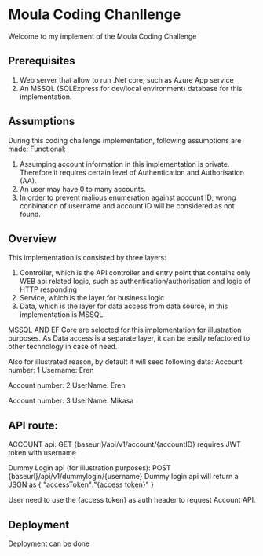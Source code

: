 # Moula Coding Chanllenge
Welcome to my implement of the Moula Coding Challenge

## Prerequisites
1. Web server that allow to run .Net core, such as Azure App service
2. An MSSQL (SQLExpress for dev/local environment) database for this implementation.


## Assumptions
During this coding challenge implementation, following assumptions are made:
Functional:
1. Assumping account information in this implementation is private. Therefore it requires certain level of Authentication and Authorisation (AA).
2. An user may have 0 to many accounts.
3. In order to prevent malious enumeration against account ID, wrong conbination of username and account ID will be considered as not found.


## Overview
This implementation is consisted by three layers:
1. Controller, which is the API controller and entry point that contains only WEB api related logic, such as authentication/authorisation and logic of HTTP responding
2. Service, which is the layer for business logic
3. Data, which is the layer for data access from data source, in this implementation is MSSQL.

MSSQL AND EF Core are selected for this implementation for illustration purposes. As Data access is a separate layer, it can be easily refactored to other technology in case of need.

Also for illustrated reason, by default it will seed following data:
Account number: 1
Username: Eren

Account number: 2
UserName: Eren

Account number: 3
UserName: Mikasa

## API route:
ACCOUNT api:
GET {baseurl}/api/v1/account/{accountID} requires JWT token with username

Dummy Login api (for illustration purposes):
POST {baseurl}/api/v1/dummylogin/{username}
Dummy login api will return a JSON as
{
"accessToken":"{access token}"
}

User need to use the {access token} as auth header to request Account API.

## Deployment

Deployment can be done



